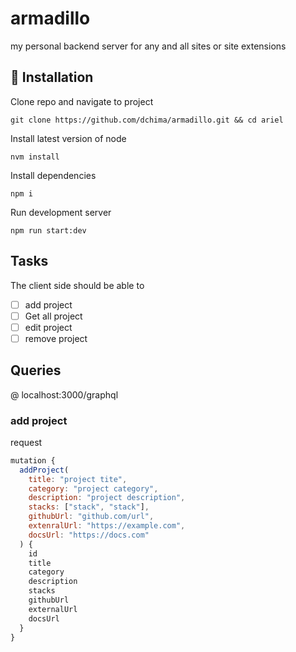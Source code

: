 # armadillo
my personal backend server for any and all sites or site extensions

## :wrench: Installation
Clone repo and navigate to project
```
git clone https://github.com/dchima/armadillo.git && cd ariel
```
Install latest version of node
```
nvm install
```
Install dependencies
```
npm i
```
Run development server
```
npm run start:dev
```

## Tasks
The client side should be able to
- [ ] add project
- [ ] Get all project
- [ ] edit project
- [ ] remove project

## Queries
@ localhost:3000/graphql

### add project
request
```javascript
mutation {
  addProject(
    title: "project tite",
    category: "project category",
    description: "project description",
    stacks: ["stack", "stack"],
    githubUrl: "github.com/url",
    extenralUrl: "https://example.com",
    docsUrl: "https://docs.com"
  ) {
    id
    title
    category
    description
    stacks
    githubUrl
    externalUrl
    docsUrl
  }
}
```
